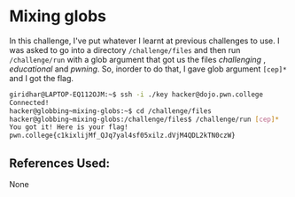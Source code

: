 # Mixing globs
In this challenge, I've put whatever I learnt at previous challenges to use. I was asked to go into a directory `/challenge/files` and then run `/challenge/run` with a glob argument that got us the files *challenging* , *educational* and *pwning*. So, inorder to do that, I gave glob argument `[cep]*` and I got the flag.

```bash
giridhar@LAPTOP-EQ112OJM:~$ ssh -i ./key hacker@dojo.pwn.college
Connected!
hacker@globbing~mixing-globs:~$ cd /challenge/files
hacker@globbing~mixing-globs:/challenge/files$ /challenge/run [cep]*
You got it! Here is your flag!
pwn.college{c1kixlijMf_QJq7yal4sf05xilz.dVjM4QDL2kTN0czW}
```

## References Used:
None
